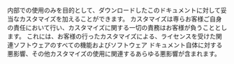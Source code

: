 内部での使用のみを目的として、ダウンロードしたこのドキュメントに対して妥当なカスタマイズを加えることができます。 カスタマイズは専らお客様ご自身の責任において行い、カスタマイズに関する一切の責務はお客様が負うこととします。 これには、お客様の行ったカスタマイズによる、ライセンスを受けた関連ソフトウェアのすべての機能およびソフトウェア ドキュメント自体に対する悪影響、その他カスタマイズの使用に関連するあらゆる悪影響が含まれます。